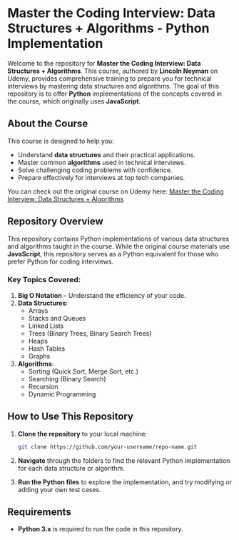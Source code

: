 # Master the Coding Interview: Data Structures + Algorithms - Python Implementation

Welcome to the repository for **Master the Coding Interview: Data Structures + Algorithms**. This course, authored by **Lincoln Neyman** on Udemy, provides comprehensive training to prepare you for technical interviews by mastering data structures and algorithms. The goal of this repository is to offer **Python** implementations of the concepts covered in the course, which originally uses **JavaScript**.

## About the Course

This course is designed to help you:

- Understand **data structures** and their practical applications.
- Master common **algorithms** used in technical interviews.
- Solve challenging coding problems with confidence.
- Prepare effectively for interviews at top tech companies.

You can check out the original course on Udemy here: [Master the Coding Interview: Data Structures + Algorithms](https://www.udemy.com/course/master-the-coding-interview-data-structures-algorithms/?utm_source=adwords&utm_medium=udemyads&utm_campaign=Search_DSA_Beta_Prof_la.EN_cc.ROW-English&campaigntype=Search&portfolio=ROW-English&language=EN&product=Course&test=&audience=DSA&topic=&priority=Beta&utm_content=deal4584&utm_term=_._ag_162511579404_._ad_696197165418_._kw__._de_c_._dm__._pl__._ti_dsa-1677053911088_._li_2040_._pd__._&matchtype=&gad_source=1&gclid=Cj0KCQjwjY64BhCaARIsAIfc7Yb0mpBN2KN8HS8AzTt9bcLqm1AjjvhoKnJb17u-RudyxR3BJ1BvRiIaAi9eEALw_wcB)

## Repository Overview

This repository contains Python implementations of various data structures and algorithms taught in the course. While the original course materials use **JavaScript**, this repository serves as a Python equivalent for those who prefer Python for coding interviews.

### Key Topics Covered:

1. **Big O Notation** – Understand the efficiency of your code.
2. **Data Structures**:
   - Arrays
   - Stacks and Queues
   - Linked Lists
   - Trees (Binary Trees, Binary Search Trees)
   - Heaps
   - Hash Tables
   - Graphs
3. **Algorithms**:
   - Sorting (Quick Sort, Merge Sort, etc.)
   - Searching (Binary Search)
   - Recursion
   - Dynamic Programming

## How to Use This Repository

1. **Clone the repository** to your local machine:

   ```bash
   git clone https://github.com/your-username/repo-name.git
   ```

2. **Navigate** through the folders to find the relevant Python implementation for each data structure or algorithm.

3. **Run the Python files** to explore the implementation, and try modifying or adding your own test cases.

## Requirements

- **Python 3.x** is required to run the code in this repository.

